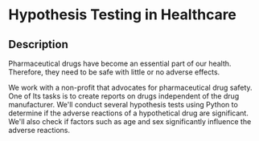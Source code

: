 # Hypothesis Testing in Healthcare
## Description
Pharmaceutical drugs have become an essential part of our health. Therefore, they need to be safe with little or no adverse effects.

We work with a non-profit that advocates for pharmaceutical drug safety. One of Its tasks is to create reports on drugs independent of the drug manufacturer. We'll conduct several hypothesis tests using Python to determine if the adverse reactions of a hypothetical drug are significant. We'll also check if factors such as age and sex significantly influence the adverse reactions.

